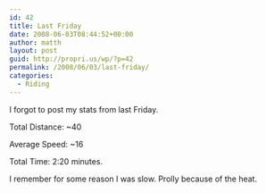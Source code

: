 ```yaml
---
id: 42
title: Last Friday
date: 2008-06-03T08:44:52+00:00
author: matth
layout: post
guid: http://propri.us/wp/?p=42
permalink: /2008/06/03/last-friday/
categories:
  - Riding
---
```

I forgot to post my stats from last Friday.

Total Distance: ~40

Average Speed: ~16

Total Time: 2:20 minutes.

I remember for some reason I was slow. Prolly because of the heat.